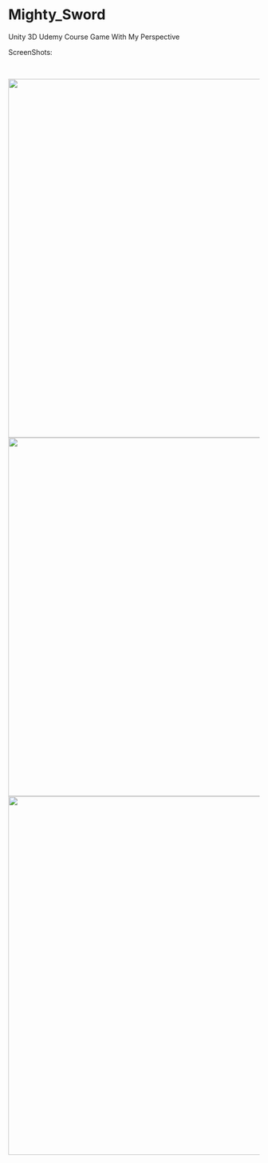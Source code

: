 # Mighty_Sword
Unity 3D Udemy Course Game With My Perspective

ScreenShots:

<br>

<p float="left">

  <img src="https://github.com/Muzrottle/Mighty_Sword/assets/57044969/20754f32-12dc-4d35-a7f7-bddc6c7795d6.png"  width="720" />
 
  <img src="https://github.com/Muzrottle/Mighty_Sword/assets/57044969/071b911d-0647-4a7a-bba2-11d6f0ff9d4d.png"  width="720" />
  
  <img src="https://github.com/Muzrottle/Mighty_Sword/assets/57044969/3a4513c9-58d5-4ce3-b52d-9412381be55b.png"  width="720" />
</p>

<br>

